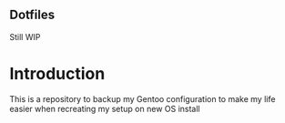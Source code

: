 ## Dotfiles

Still WIP

# Introduction
This is a repository to backup my Gentoo configuration to make my life easier when recreating my setup on new OS install
